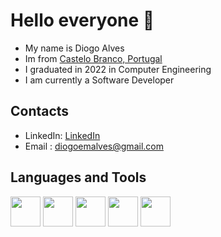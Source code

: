 # Hello everyone 👋

<!--
**alvejas/alvejas** is a ✨ _special_ ✨ repository because its `README.md` (this file) appears on your GitHub profile.

Here are some ideas to get you started:

- 🔭 I’m currently working on ...
- 🌱 I’m currently learning ...
- 👯 I’m looking to collaborate on ...
- 🤔 I’m looking for help with ...
- 💬 Ask me about ...
- 📫 How to reach me: ...
- 😄 Pronouns: ...
- ⚡ Fun fact: ...
-->
- My name is Diogo Alves
- Im from [Castelo Branco, Portugal](https://www.google.com/maps/place/Castelo+Branco,+Portugal/data=!4m2!3m1!1s0xd3d5e6db147ce29:0x500ebbde49099c0?sa=X&ved=2ahUKEwj9mKez6bv4AhXIAewKHdYwCxAQ8gF6BAgKEAE)
- I graduated in 2022 in Computer Engineering
- I am currently a Software Developer

## Contacts
- LinkedIn: [LinkedIn](https://www.linkedin.com/in/diogoemalves/)
- Email : diogoemalves@gmail.com

## Languages and Tools

[<img src="./assets/python.svg" style="width: 48px"></img>](https://www.python.org/)
[<img src="./assets/java.svg" style="width: 48px"></img>](https://www.java.com/en/)
[<img src="./assets/html.svg" style="width: 48px"></img>](https://en.wikipedia.org/wiki/HTML)
[<img src="./assets/css.svg" style="width: 48px"></img>](https://en.wikipedia.org/wiki/CSS)
[<img src="./assets/sql.svg" style="width: 48px"></img>](https://en.wikipedia.org/wiki/SQL)

